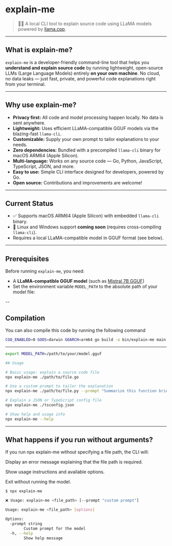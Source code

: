 # explain-me

> 🧠🚀 A local CLI tool to explain source code using LLaMA models powered by [llama.cpp](https://github.com/ggerganov/llama.cpp).

---

## What is explain-me?

`explain-me` is a developer-friendly command-line tool that helps you **understand and explain source code** by running lightweight, open-source LLMs (Large Language Models) entirely **on your own machine**. No cloud, no data leaks — just fast, private, and powerful code explanations right from your terminal.

---

## Why use explain-me?

- **Privacy first:** All code and model processing happen locally. No data is sent anywhere.
- **Lightweight:** Uses efficient LLaMA-compatible GGUF models via the blazing-fast `llama-cli`.
- **Customizable:** Supply your own prompt to tailor explanations to your needs.
- **Zero dependencies:** Bundled with a precompiled `llama-cli` binary for macOS ARM64 (Apple Silicon).
- **Multi-language:** Works on any source code — Go, Python, JavaScript, TypeScript, JSON, and more.
- **Easy to use:** Simple CLI interface designed for developers, powered by Go.
- **Open source:** Contributions and improvements are welcome!

---

## Current Status

- ✅ Supports macOS ARM64 (Apple Silicon) with embedded `llama-cli` binary.
- 🚧 Linux and Windows support **coming soon** (requires cross-compiling `llama-cli`).
- Requires a local LLaMA-compatible model in GGUF format (see below).

---

## Prerequisites

Before running `explain-me`, you need:

- A **LLaMA-compatible GGUF model** (such as [Mistral 7B GGUF](https://huggingface.co/TheBloke/mistral-7B-Instruct-GGUF))
- Set the environment variable `MODEL_PATH` to the absolute path of your model file:

--

## Compilation

You can also compile this code by running the following command
```bash
CGO_ENABLED=0 GOOS=darwin GOARCH=arm64 go build -o bin/explain-me main.go
```

---

```bash
export MODEL_PATH=/path/to/your/model.gguf

## Usage

# Basic usage: explain a source code file
npx explain-me ./path/to/file.go

# Use a custom prompt to tailor the explanation
npx explain-me ./path/to/file.py --prompt "Summarize this function briefly:"

# Explain a JSON or TypeScript config file
npx explain-me ./tsconfig.json

# Show help and usage info
npx explain-me --help
```
---

## What happens if you run without arguments?
If you run npx explain-me without specifying a file path, the CLI will:

Display an error message explaining that the file path is required.

Show usage instructions and available options.

Exit without running the model.

```bash
$ npx explain-me

❌ Usage: explain-me <file_path> [--prompt "custom prompt"]

Usage: explain-me <file_path> [options]

Options:
  -prompt string
        Custom prompt for the model
  -h, --help
        Show help message
```
